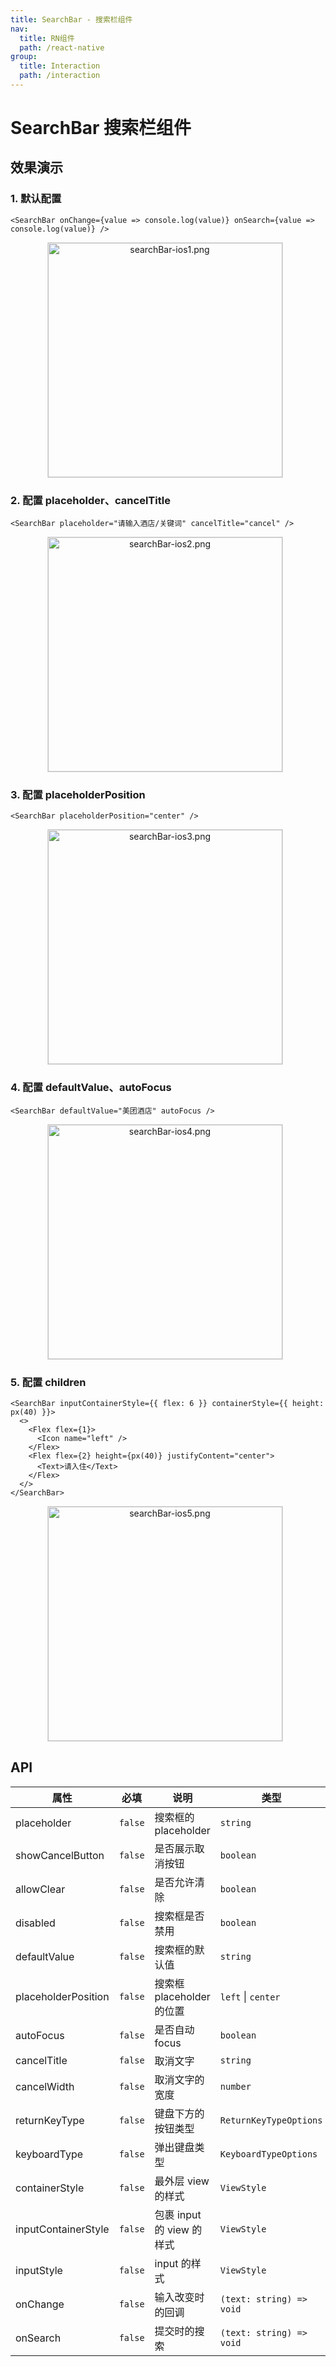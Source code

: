 ```yaml
---
title: SearchBar - 搜索栏组件
nav:
  title: RN组件
  path: /react-native
group:
  title: Interaction
  path: /interaction
---
```


# SearchBar 搜索栏组件

## 效果演示

### 1. 默认配置

```tsx | pure
<SearchBar onChange={value => console.log(value)} onSearch={value => console.log(value)} />
```

<center>
  <figure>
    <img
      alt="searchBar-ios1.png"
      src="https://td-dev-public.oss-cn-hangzhou.aliyuncs.com/maoyes-app/1608868154498024610.png"
      style="width: 375px; margin-right: 10px; border: 1px solid #ddd;"
    />
  </figure>
</center>

### 2. 配置 placeholder、cancelTitle

```tsx | pure
<SearchBar placeholder="请输入酒店/关键词" cancelTitle="cancel" />
```

<center>
  <figure>
    <img
      alt="searchBar-ios2.png"
      src="https://td-dev-public.oss-cn-hangzhou.aliyuncs.com/maoyes-app/1608868196958509649.png"
      style="width: 375px; margin-right: 10px; border: 1px solid #ddd;"
    />
  </figure>
</center>

### 3. 配置 placeholderPosition

```tsx | pure
<SearchBar placeholderPosition="center" />
```

<center>
  <figure>
    <img
      alt="searchBar-ios3.png"
      src="https://td-dev-public.oss-cn-hangzhou.aliyuncs.com/maoyes-app/1608868215970101527.png"
      style="width: 375px; margin-right: 10px; border: 1px solid #ddd;"
    />
  </figure>
</center>

### 4. 配置 defaultValue、autoFocus

```tsx | pure
<SearchBar defaultValue="美团酒店" autoFocus />
```

<center>
  <figure>
    <img
      alt="searchBar-ios4.png"
      src="https://td-dev-public.oss-cn-hangzhou.aliyuncs.com/maoyes-app/1608868232946037474.png"
      style="width: 375px; margin-right: 10px; border: 1px solid #ddd;"
    />
  </figure>
</center>

### 5. 配置 children

```tsx | pure
<SearchBar inputContainerStyle={{ flex: 6 }} containerStyle={{ height: px(40) }}>
  <>
    <Flex flex={1}>
      <Icon name="left" />
    </Flex>
    <Flex flex={2} height={px(40)} justifyContent="center">
      <Text>请入住</Text>
    </Flex>
  </>
</SearchBar>
```

<center>
  <figure>
    <img
      alt="searchBar-ios5.png"
      src="https://td-dev-public.oss-cn-hangzhou.aliyuncs.com/maoyes-app/1608868245196272524.png"
      style="width: 375px; margin-right: 10px; border: 1px solid #ddd;"
    />
  </figure>
</center>

## API

| 属性                | 必填    | 说明                      | 类型                     | 默认值    |
| ------------------- | ------- | ------------------------- | ------------------------ | --------- |
| placeholder         | `false` | 搜索框的 placeholder      | `string`                 | `搜索`    |
| showCancelButton    | `false` | 是否展示取消按钮          | `boolean`                | `true`    |
| allowClear          | `false` | 是否允许清除              | `boolean`                | `true`    |
| disabled            | `false` | 搜索框是否禁用            | `boolean`                | `false`   |
| defaultValue        | `false` | 搜索框的默认值            | `string`                 |           |
| placeholderPosition | `false` | 搜索框 placeholder 的位置 | `left` \| `center`       | `left`    |
| autoFocus           | `false` | 是否自动 focus            | `boolean`                | `false`   |
| cancelTitle         | `false` | 取消文字                  | `string`                 | `取消`    |
| cancelWidth         | `false` | 取消文字的宽度            | `number`                 | `40`      |
| returnKeyType       | `false` | 键盘下方的按钮类型        | `ReturnKeyTypeOptions`   | `search`  |
| keyboardType        | `false` | 弹出键盘类型              | `KeyboardTypeOptions`    | `default` |
| containerStyle      | `false` | 最外层 view 的样式        | `ViewStyle`              |           |
| inputContainerStyle | `false` | 包裹 input 的 view 的样式 | `ViewStyle`              |           |
| inputStyle          | `false` | input 的样式              | `ViewStyle`              |           |
| onChange            | `false` | 输入改变时的回调          | `(text: string) => void` |           |
| onSearch            | `false` | 提交时的搜索              | `(text: string) => void` |           |
